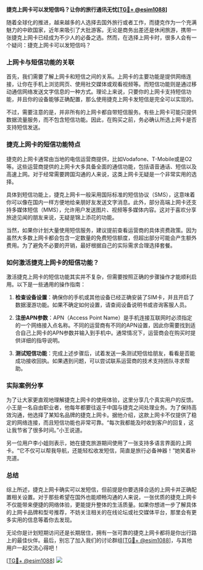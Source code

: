 **捷克上网卡可以发短信吗？让你的旅行通讯无忧[[TG💪+ @esim1088](https://t.me/s/esim1088)]**

随着全球化的推进，越来越多的人选择去国外旅行或者工作，而捷克作为一个充满魅力的中欧国家，近年来吸引了大批游客。无论是商务出差还是休闲旅游，携带一张捷克上网卡已经成为不少人的必备之选。然而，在选择上网卡时，很多人会有一个疑问：捷克上网卡可以发短信吗？

### 上网卡与短信功能的关联

首先，我们需要了解上网卡和短信之间的关系。上网卡的主要功能是提供网络连接，让你在手机上浏览网页、使用社交媒体或观看视频等。而短信功能则是通过移动通信网络发送文字信息的一种方式。理论上来说，只要你的上网卡支持短信功能，并且你的设备能够正确配置，那么使用捷克上网卡发短信是完全可以实现的。

不过，需要注意的是，并非所有的上网卡都自带短信服务。有些上网卡可能只提供数据流量服务，而不包含短信功能。因此，在购买之前，务必确认所选上网卡是否支持短信发送。

### 捷克上网卡的短信功能特点

捷克的上网卡通常由当地的电信运营商提供，比如Vodafone、T-Mobile或是O2等。这些运营商提供的上网卡大多具备全面的通信功能，包括语音通话、短信以及高速上网。对于经常需要跨国沟通的人来说，这类上网卡无疑是一个非常实用的选择。

具体到短信功能上，捷克上网卡一般采用国际标准的短信协议（SMS），这意味着你可以像在国内一样方便地给亲朋好友发送文字消息。此外，部分高端上网卡还支持多媒体短信（MMS），允许用户发送图片、视频等多媒体内容。这对于喜欢分享旅途见闻的朋友来说，无疑是锦上添花的功能。

当然，如果你计划大量使用短信服务，建议提前查看运营商的具体资费政策。因为虽然大多数上网卡都会包含一定数量的免费短信额度，但超出部分可能会产生额外费用。为了避免不必要的开销，最好根据自己的实际需求合理选择套餐。

### 如何激活捷克上网卡的短信功能？

激活捷克上网卡的短信功能其实并不复杂，但需要按照正确的步骤操作才能顺利启用。以下是一些通用的操作指南：

1. **检查设备设置**：确保你的手机或其他设备已经正确安装了SIM卡，并且开启了数据漫游功能。如果不确定如何设置，请查阅设备说明书或咨询客服人员。

2. **注册APN参数**：APN（Access Point Name）是手机连接互联网时必须指定的一个网络接入点名称。不同的运营商有不同的APN设置，因此你需要找到适合自己上网卡的APN参数并输入到手机中。通常情况下，运营商会在购买时提供详细的指导说明。

3. **测试短信功能**：完成上述步骤后，试着发送一条测试短信给朋友，看看是否能成功接收回执。如果遇到问题，可以尝试联系运营商的技术支持团队寻求帮助。

### 实际案例分享

为了让大家更直观地理解捷克上网卡的使用体验，这里分享几个真实用户的反馈。小王是一名自由职业者，他每年都要往返于中国与捷克之间处理业务。为了保持高效沟通，他选择了某知名品牌的捷克上网卡。据他介绍，这款上网卡不仅提供了稳定的网络连接，而且短信功能也非常可靠。“每次我都能及时收到客户的回复，这让我节省了很多时间。”小王说道。

另一位用户李小姐则表示，她在捷克旅游期间使用了一张支持多语言界面的上网卡。“它不仅可以帮我导航，还能轻松收发短信，简直是旅行必备神器！”她笑着补充道。

### 总结

综上所述，捷克上网卡确实可以发短信，但前提是你要选择合适的上网卡并正确配置相关设置。对于那些希望在国外也能顺畅沟通的人来说，一张优质的捷克上网卡不仅能带来便捷的网络体验，更能提升整体的生活质量。如果你想进一步了解具体的上网卡品牌和型号推荐，不妨关注相关的在线论坛或社交媒体平台，那里会有更多实用的信息等着你去发现。

无论你是计划短期访问还是长期居住，拥有一张可靠的捷克上网卡都将是你出行路上的最佳伙伴。最后，别忘了加入我们的讨论群组[[TG💪+ @esim1088](https://t.me/s/esim1088)]，与其他用户一起交流心得吧！

[[TG💪+ @esim1088](https://t.me/s/esim1088)] ![](https://i.postimg.cc/4NQfJmqS/Snipaste-2025-05-13-00-14-12.png)